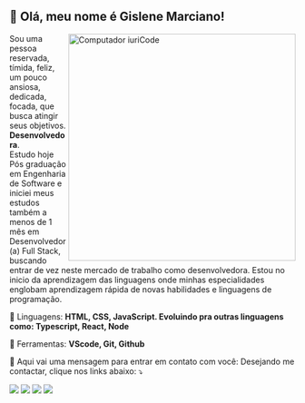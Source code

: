 ##  💜 Olá, meu nome é <strong>Gislene Marciano!</strong>

<img src="https://raw.githubusercontent.com/MicaelliMedeiros/micaellimedeiros/master/image/computer-illustration.png" min-width="400px" max-width="400px" width="400px" align="right" alt="Computador iuriCode">

<p align="left"> 
  Sou uma pessoa reservada, tímida, feliz, um pouco ansiosa, dedicada, focada, que busca atingir seus objetivos.
  <strong>Desenvolvedora</strong>.<br>
  Estudo hoje Pós graduação em Engenharia de Software e iniciei meus estudos também a menos de 1 mês em Desenvolvedor (a) Full Stack, buscando entrar de vez neste mercado de trabalho como desenvolvedora. Estou no inicio da aprendizagem das linguagens onde minhas especialidades englobam aprendizagem rápida de novas habilidades e linguagens de programação. 
</p>

<p align="left">
  🦄 Linguagens: <strong> HTML, CSS, JavaScript. Evoluindo pra outras linguagens como: Typescript, React, Node</strong>
</p>

<p align="left">
  💼 Ferramentas: <strong>VScode, Git, Github</strong>
</p>

<p align="left">
  💌 Aqui vai uma mensagem para entrar em contato com você: Desejando me contactar, clique nos links abaixo: ⤵️
</p>

<p align="left">
  <a href="https://mail.google.com/mail/u/0/?tab=rm&ogbl#inbox" alt="Gmail">
  <img src="https://img.shields.io/badge/-Gmail-FF0000?style=flat-square&labelColor=FF0000&logo=gmail&logoColor=white&link= https://mail.google.com/mail/u/0/?tab=rm&ogbl#inbox" /></a>

  <a href="https://www.linkedin.com/in/gislene-marciano/" alt="Linkedin">
  <img src="https://img.shields.io/badge/-Linkedin-0e76a8?style=flat-square&logo=Linkedin&logoColor=white&link= https://www.linkedin.com/in/gislene-marciano/" /></a>

  <a href="https://www.facebook.com/gisa.marciano/" alt="Facebook">
  <img src="https://img.shields.io/badge/-Facebook-3b5998?style=flat-square&labelColor=3b5998&logo=facebook&logoColor=white&link= https://www.facebook.com/gisa.marciano/"/></a>

  <a href="https://www.instagram.com/giihlay/" alt="Instagram">
  <img src="https://img.shields.io/badge/-Instagram-DF0174?style=flat-square&labelColor=DF0174&logo=instagram&logoColor=white&link= https://www.instagram.com/giihlay/"/></a>
</p>  
